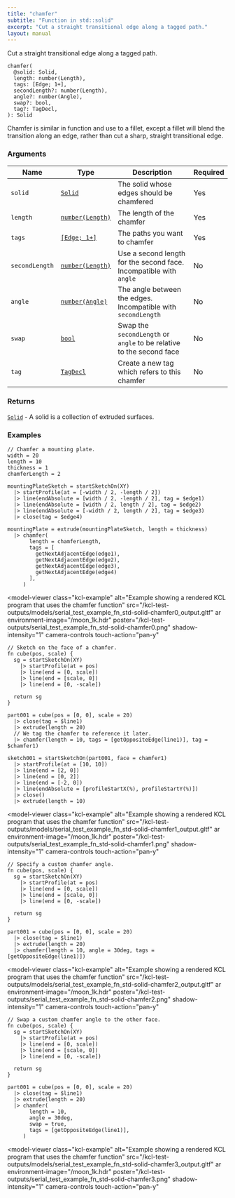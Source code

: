 ```yaml
---
title: "chamfer"
subtitle: "Function in std::solid"
excerpt: "Cut a straight transitional edge along a tagged path."
layout: manual
---
```


Cut a straight transitional edge along a tagged path.

```kcl
chamfer(
  @solid: Solid,
  length: number(Length),
  tags: [Edge; 1+],
  secondLength?: number(Length),
  angle?: number(Angle),
  swap?: bool,
  tag?: TagDecl,
): Solid
```

Chamfer is similar in function and use to a fillet, except
a fillet will blend the transition along an edge, rather than cut
a sharp, straight transitional edge.

### Arguments

| Name | Type | Description | Required |
|----------|------|-------------|----------|
| `solid` | [`Solid`](/docs/kcl-std/types/std-types-Solid) | The solid whose edges should be chamfered | Yes |
| `length` | [`number(Length)`](/docs/kcl-std/types/std-types-number) | The length of the chamfer | Yes |
| `tags` | [`[Edge; 1+]`](/docs/kcl-std/types/std-types-Edge) | The paths you want to chamfer | Yes |
| `secondLength` | [`number(Length)`](/docs/kcl-std/types/std-types-number) | Use a second length for the second face. Incompatible with `angle` | No |
| `angle` | [`number(Angle)`](/docs/kcl-std/types/std-types-number) | The angle between the edges. Incompatible with `secondLength` | No |
| `swap` | [`bool`](/docs/kcl-std/types/std-types-bool) | Swap the `secondLength` or `angle` to be relative to the second face | No |
| `tag` | [`TagDecl`](/docs/kcl-std/types/std-types-TagDecl) | Create a new tag which refers to this chamfer | No |

### Returns

[`Solid`](/docs/kcl-std/types/std-types-Solid) - A solid is a collection of extruded surfaces.


### Examples

```kcl
// Chamfer a mounting plate.
width = 20
length = 10
thickness = 1
chamferLength = 2

mountingPlateSketch = startSketchOn(XY)
  |> startProfile(at = [-width / 2, -length / 2])
  |> line(endAbsolute = [width / 2, -length / 2], tag = $edge1)
  |> line(endAbsolute = [width / 2, length / 2], tag = $edge2)
  |> line(endAbsolute = [-width / 2, length / 2], tag = $edge3)
  |> close(tag = $edge4)

mountingPlate = extrude(mountingPlateSketch, length = thickness)
  |> chamfer(
       length = chamferLength,
       tags = [
         getNextAdjacentEdge(edge1),
         getNextAdjacentEdge(edge2),
         getNextAdjacentEdge(edge3),
         getNextAdjacentEdge(edge4)
       ],
     )

```


<model-viewer
  class="kcl-example"
  alt="Example showing a rendered KCL program that uses the chamfer function"
  src="/kcl-test-outputs/models/serial_test_example_fn_std-solid-chamfer0_output.gltf"
  ar
  environment-image="/moon_1k.hdr"
  poster="/kcl-test-outputs/serial_test_example_fn_std-solid-chamfer0.png"
  shadow-intensity="1"
  camera-controls
  touch-action="pan-y"
>
</model-viewer>

```kcl
// Sketch on the face of a chamfer.
fn cube(pos, scale) {
  sg = startSketchOn(XY)
    |> startProfile(at = pos)
    |> line(end = [0, scale])
    |> line(end = [scale, 0])
    |> line(end = [0, -scale])

  return sg
}

part001 = cube(pos = [0, 0], scale = 20)
  |> close(tag = $line1)
  |> extrude(length = 20)
  // We tag the chamfer to reference it later.
  |> chamfer(length = 10, tags = [getOppositeEdge(line1)], tag = $chamfer1)

sketch001 = startSketchOn(part001, face = chamfer1)
  |> startProfile(at = [10, 10])
  |> line(end = [2, 0])
  |> line(end = [0, 2])
  |> line(end = [-2, 0])
  |> line(endAbsolute = [profileStartX(%), profileStartY(%)])
  |> close()
  |> extrude(length = 10)

```


<model-viewer
  class="kcl-example"
  alt="Example showing a rendered KCL program that uses the chamfer function"
  src="/kcl-test-outputs/models/serial_test_example_fn_std-solid-chamfer1_output.gltf"
  ar
  environment-image="/moon_1k.hdr"
  poster="/kcl-test-outputs/serial_test_example_fn_std-solid-chamfer1.png"
  shadow-intensity="1"
  camera-controls
  touch-action="pan-y"
>
</model-viewer>

```kcl
// Specify a custom chamfer angle.
fn cube(pos, scale) {
  sg = startSketchOn(XY)
    |> startProfile(at = pos)
    |> line(end = [0, scale])
    |> line(end = [scale, 0])
    |> line(end = [0, -scale])

  return sg
}

part001 = cube(pos = [0, 0], scale = 20)
  |> close(tag = $line1)
  |> extrude(length = 20)
  |> chamfer(length = 10, angle = 30deg, tags = [getOppositeEdge(line1)])

```


<model-viewer
  class="kcl-example"
  alt="Example showing a rendered KCL program that uses the chamfer function"
  src="/kcl-test-outputs/models/serial_test_example_fn_std-solid-chamfer2_output.gltf"
  ar
  environment-image="/moon_1k.hdr"
  poster="/kcl-test-outputs/serial_test_example_fn_std-solid-chamfer2.png"
  shadow-intensity="1"
  camera-controls
  touch-action="pan-y"
>
</model-viewer>

```kcl
// Swap a custom chamfer angle to the other face.
fn cube(pos, scale) {
  sg = startSketchOn(XY)
    |> startProfile(at = pos)
    |> line(end = [0, scale])
    |> line(end = [scale, 0])
    |> line(end = [0, -scale])

  return sg
}

part001 = cube(pos = [0, 0], scale = 20)
  |> close(tag = $line1)
  |> extrude(length = 20)
  |> chamfer(
       length = 10,
       angle = 30deg,
       swap = true,
       tags = [getOppositeEdge(line1)],
     )

```


<model-viewer
  class="kcl-example"
  alt="Example showing a rendered KCL program that uses the chamfer function"
  src="/kcl-test-outputs/models/serial_test_example_fn_std-solid-chamfer3_output.gltf"
  ar
  environment-image="/moon_1k.hdr"
  poster="/kcl-test-outputs/serial_test_example_fn_std-solid-chamfer3.png"
  shadow-intensity="1"
  camera-controls
  touch-action="pan-y"
>
</model-viewer>


